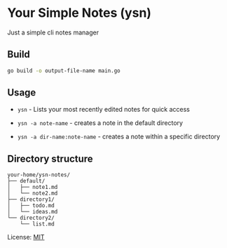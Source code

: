 # Your Simple Notes (ysn)

Just a simple cli notes manager

## Build

```bash
go build -o output-file-name main.go
```

## Usage

- `ysn` - Lists your most recently edited notes for quick access

- `ysn -a note-name` - creates a note in the default directory

- `ysn -a dir-name:note-name` - creates a note within a specific directory

## Directory structure

```
your-home/ysn-notes/
├── default/
│   ├── note1.md
│   └── note2.md
├── directory1/
│   ├── todo.md
│   └── ideas.md
└── directory2/
    └── list.md
```

License: [MIT](LICENSE)
